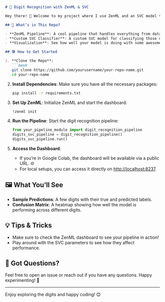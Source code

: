 ```markdown
# 🧩 Digit Recognition with ZenML & SVC

Hey there! 👋 Welcome to my project where I use ZenML and an SVC model to recognize handwritten digits. 🖊️🧠

## 🚀 What’s in This Repo?

- **ZenML Pipeline**: A cool pipeline that handles everything from data loading to model training and visualization.
- **Custom SVC Classifier**: A custom SVC model for classifying those digits. 📈
- **Visualization**: See how well your model is doing with some awesome plots and confusion matrices. 📊

## 🛠️ How to Get Started

1. **Clone the Repo**:
   ```bash
   git clone https://github.com/yourusername/your-repo-name.git
   cd your-repo-name
   ```

2. **Install Dependencies**:
   Make sure you have all the necessary packages:
   ```bash
   pip install -r requirements.txt
   ```

3. **Set Up ZenML**:
   Initialize ZenML and start the dashboard:
   ```bash
   !zenml init
   ```

4. **Run the Pipeline**:
   Start the digit recognition pipeline:
   ```python
   from your_pipeline_module import digit_recognition_pipeline
   digits_svc_pipeline = digit_recognition_pipeline()
   digits_svc_pipeline.run()
   ```

5. **Access the Dashboard**:
   - If you’re in Google Colab, the dashboard will be available via a public URL. 🌐
   - For local setups, you can access it directly on [http://localhost:8237](http://localhost:8237).

## 🖼️ What You’ll See

- **Sample Predictions**: A few digits with their true and predicted labels.
- **Confusion Matrix**: A heatmap showing how well the model is performing across different digits.

## 💡 Tips & Tricks

- Make sure to check the ZenML dashboard to see your pipeline in action!
- Play around with the SVC parameters to see how they affect performance.

## 🤔 Got Questions?

Feel free to open an issue or reach out if you have any questions. Happy experimenting! 🚀

---

Enjoy exploring the digits and happy coding! 😊
```
